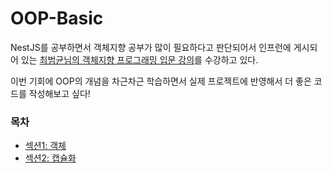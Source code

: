 # OOP-Basic

NestJS를 공부하면서 객체지향 공부가 많이 필요하다고 판단되어서 인프런에 게시되어 있는 [최범균님의 객체지향 프로그래밍 입문 강의](https://www.inflearn.com/course/%EA%B0%9D%EC%B2%B4-%EC%A7%80%ED%96%A5-%ED%94%84%EB%A1%9C%EA%B7%B8%EB%9E%98%EB%B0%8D-%EC%9E%85%EB%AC%B8/dashboard)를 수강하고 있다.

이번 기회에 OOP의 개념을 차근차근 학습하면서 실제 프로젝트에 반영해서 더 좋은 코드를 작성해보고 싶다!

### 목차

- [섹션1: 객체](https://github.com/iamkanguk97/OOP-Basic/blob/main/%EC%84%B9%EC%85%981%3A%20%EA%B0%9D%EC%B2%B4/%EC%84%B9%EC%85%981-%EA%B0%9D%EC%B2%B4.md)
- [섹션2: 캡슐화](https://github.com/iamkanguk97/OOP-Basic/blob/main/%EC%84%B9%EC%85%982%3A%20%EC%BA%A1%EC%8A%90%ED%99%94/%EC%84%B9%EC%85%982-%EC%BA%A1%EC%8A%90%ED%99%94.md)
